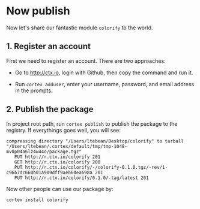 # Now publish

Now let's share our fantastic module `colorify` to the world.

## 1. Register an account

First we need to register an account. There are two approaches:

* Go to http://ctx.io, login with Github, then copy the command and run it.


* Run `cortex adduser`, enter your username, password, and email address in the prompts.




## 2. Publish the package

In project root path, run `cortex publish` to publish the package to the registry. If everythings goes well, you will see:

```
compressing directory "/Users/ltebean/Desktop/colorify" to tarball "/Users/ltebean/.cortex/default/tmp/tmp-1048-mv0p04a6lz4w44o/package.tgz"
   PUT http://r.ctx.io/colorify 201
   GET http://r.ctx.io/colorify 200
   PUT http://r.ctx.io/colorify/-/colorify-0.1.0.tgz/-rev/1-c96b7dc660b01a909dff9aeb60ea698a 201
   PUT http://r.ctx.io/colorify/0.1.0/-tag/latest 201
```

Now other people can use our package by:
```
cortex install colorify
```

